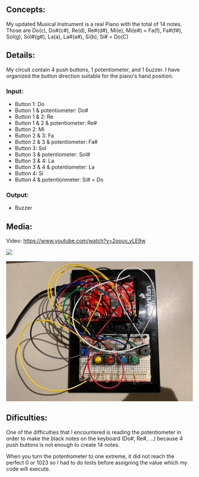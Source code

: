 ## Concepts:
My updated Musical Instrument is a real Piano with the total of 14 notes. Those are Do(c), Do#(c#), Re(d), Re#(d#), Mi(e), Mi(e#) = Fa(f), Fa#(f#), Sol(g), Sol#(g#), La(a), La#(a#), Si(b), Si# = Do(C)

## Details: 
My circuit contain 4 push buttons, 1 potentiometer, and 1 buzzer. 
I have organized the button direction suitable for the piano's hand position. 

### Input: 
- Button 1: Do 
- Button 1 & potentiometer: Do#
- Button 1 & 2: Re
- Button 1 & 2 & potentiometer: Re#
- Button 2: Mi 
- Button 2 & 3: Fa
- Button 2 & 3 & potentiometer: Fa#
- Button 3: Sol
- Button 3 & potentiometer: Sol#
- Button 3 & 4: La
- Button 3 & 4 & potentiometer: La
- Button 4: Si 
- Button 4 & potentionmeter: Si# = Do 

### Output:
- Buzzer

## Media: 

Video: https://www.youtube.com/watch?v=2oouv_yLE9w

![](ArduinoPiano.png)

![](104884724_3115256061853395_836413844354909050_n.jpg)

## Dificulties:
One of the difficulties that I encountered is reading the potentiometer in order to make the black notes on the keyboard (Do#, Re#, ...) because 4 push buttons is not enough to create 14 notes. 

When you turn the potentiometer to one extreme, it did not reach the perfect 0 or 1023 so I had to do tests before assigning the value which my code will execute. 

 
